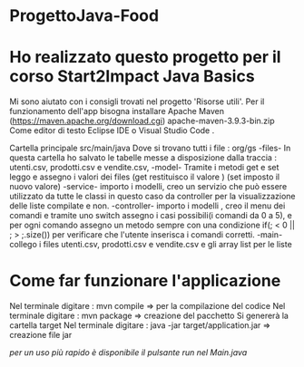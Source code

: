 # ProgettoJava-Food

<h1> Ho realizzato questo progetto per il corso Start2Impact Java Basics </h1>

Mi sono aiutato con i consigli trovati nel progetto 'Risorse utili'.
Per il funzionamento dell'app bisogna installare  Apache Maven (https://maven.apache.org/download.cgi) apache-maven-3.9.3-bin.zip
Come editor di testo Eclipse IDE o Visual Studio Code .



Cartella principale src/main/java 
Dove si trovano tutti i file : org/gs
-files- In questa cartella ho salvato le tabelle messe a disposizione dalla traccia :  utenti.csv, prodotti.csv e vendite.csv,
-model- Tramite i metodi get e set leggo e assegno i valori dei files (get restituisco il valore ) (set imposto il nuovo valore)
-service- importo i modelli, creo un servizio che può essere utilizzato da tutte le classi in questo caso da controller per la visualizzazione delle liste compilate e non.
-controller- importo i modelli , creo il menu dei comandi e tramite uno switch assegno i casi possibili(i comandi da 0 a 5), e per ogni comando 
assegno un metodo sempre con una condizione if(; < 0 || ; > ;.size()) per verificare che l'utente inserisca i comandi corretti.
-main- collego i files utenti.csv, prodotti.csv e vendite.csv e gli array list per le liste 


<h1> Come far funzionare l'applicazione</h1>
Nel terminale digitare : mvn compile      => per la compilazione del codice
Nel terminale digitare : mvn package      => creazione del pacchetto 
Si genererà la cartella target 
Nel terminale digitare : java -jar target/application.jar    => creazione file jar

*per un uso più rapido è disponibile il pulsante run nel Main.java*




